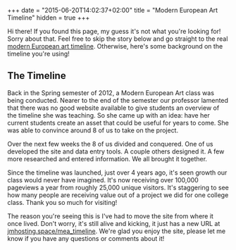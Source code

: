 +++
date = "2015-06-20T14:02:37+02:00"
title = "Modern European Art Timeline"
hidden = true
+++

Hi there! If you found this page, my guess it's not what you're looking for! Sorry about that. Feel free to skip the story below and go straight to the real [modern European art timeline](http://jmhosting.space/mea_timeline). Otherwise, here's some background on the timeline you're using!

## The Timeline

Back in the Spring semester of 2012, a Modern European Art class was being conducted. Nearer to the end of the semester our professor lamented that there was no good website available to give students an overview of the timeline she was teaching. So she came up with an idea: have her current students create an asset that could be useful for years to come. She was able to convince around 8 of us to take on the project. 

Over the next few weeks the 8 of us divided and conquered. One of us developed the site and data entry tools. A couple others designed it. A few more researched and entered information. We all brought it together.

Since the timeline was launched, just over 4 years ago, it's seen growth our class would never have imagined. It's now receiving over 100,000 pageviews a year from roughly 25,000 unique visitors. It's staggering to see how many people are receiving value out of a project we did for one college class. Thank you so much for visiting!

The reason you're seeing this is I've had to move the site from where it once lived. Don't worry, it's still alive and kicking, it just has a new URL at [jmhosting.space/mea_timeline](http://jmhosting.space/mea_timeline). We're glad you enjoy the site, please let me know if you have any questions or comments about it!
